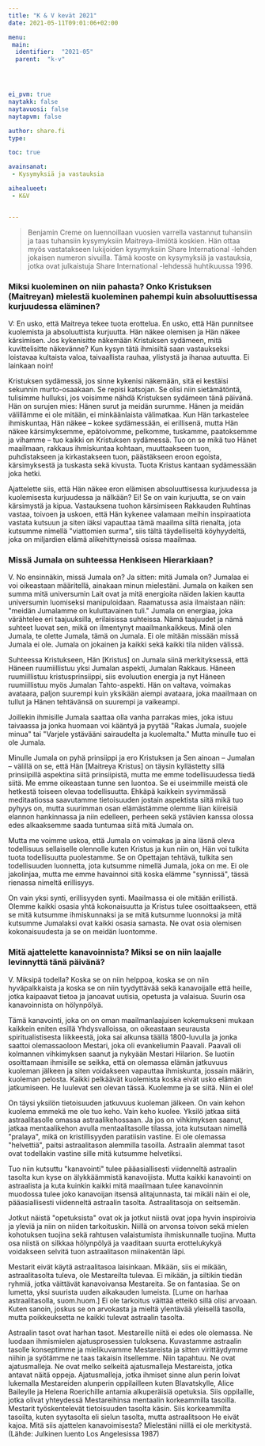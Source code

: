 ```yaml
---
title: "K & V kevät 2021"
date: 2021-05-11T09:01:06+02:00

menu:
 main:
  identifier:  "2021-05"
  parent:  "k-v"




ei_pvm: true
naytakk: false
naytavuosi: false
naytapvm: false

author: share.fi
type:

toc: true

avainsanat:
 - Kysymyksiä ja vastauksia

aihealueet:
 - K&V


---
```

> Benjamin Creme on luennoillaan vuosien varrella vastannut tuhansiin ja taas tuhansiin kysymyksiin Maitreya-ilmiötä koskien. Hän ottaa myös vastatakseen lukijoiden kysymyksiin Share International -lehden jokaisen numeron sivuilla. Tämä kooste on kysymyksiä ja vastauksia, jotka ovat julkaistuja Share International -lehdessä huhtikuussa 1996.


### Miksi kuoleminen on niin pahasta? Onko Kristuksen (Maitreyan) mielestä kuoleminen pahempi kuin absoluuttisessa kurjuudessa eläminen?

V: En usko, että Maitreya tekee tuota erottelua. En usko, että Hän punnitsee kuolemista ja absoluuttista kurjuutta. Hän näkee olemisen ja Hän näkee kärsimisen. Jos kykenisitte näkemään Kristuksen sydämeen, mitä kuvittelisitte näkevänne? Kun kysyn tätä ihmisiltä saan vastaukseksi loistavaa kultaista valoa, taivaallista rauhaa, ylistystä ja ihanaa autuutta. Ei lainkaan noin!

Kristuksen sydämessä, jos sinne kykenisi näkemään, sitä ei kestäisi sekunnin murto-osaakaan. Se repisi katsojan. Se olisi niin sietämätöntä, tulisimme hulluksi, jos voisimme nähdä Kristuksen sydämeen tänä päivänä. Hän on surujen mies: Hänen surut ja meidän surumme. Hänen ja meidän välillämme ei ole mitään, ei minkäänlaista välimatkaa. Kun Hän tarkastelee ihmiskuntaa, Hän näkee – kokee sydämessään, ei erillisenä, mutta Hän näkee kärsimyksemme, epätoivomme, pelkomme, tuskamme, paatoksemme ja vihamme – tuo kaikki on Kristuksen sydämessä. Tuo on se mikä tuo Hänet maailmaan, rakkaus ihmiskuntaa kohtaan, muuttaakseen tuon, puhdistakseen ja kirkastakseen tuon, päästäkseen eroon egoista, kärsimyksestä ja tuskasta sekä kivusta. Tuota Kristus kantaan sydämessään joka hetki.

Ajattelette siis, että Hän näkee eron elämisen absoluuttisessa kurjuudessa ja kuolemisesta kurjuudessa ja nälkään? Ei! Se on vain kurjuutta, se on vain kärsimystä ja kipua. Vastauksena tuohon kärsimiseen Rakkauden Ruhtinas vastaa, toivoen ja uskoen, että Hän kykenee valamaan meihin inspiraatiota vastata kutsuun ja siten iäksi vapauttaa tämä maailma siltä rienalta, jota kutsumme nimellä "viattomien surma", siis tältä täydelliseltä köyhyydeltä, joka on miljardien elämä alikehittyneissä osissa maailmaa.

### Missä Jumala on suhteessa Henkiseen Hierarkiaan?
V. No ensinnäkin, missä Jumala on? Ja sitten: mitä Jumala on? Jumalaa ei voi oikeastaan määritellä, ainakaan minun mielestäni. Jumala on kaiken sen summa mitä universumin Lait ovat ja mitä energioita näiden lakien kautta universumin luomiseksi manipuloidaan. Raamatussa asia ilmaistaan näin: "meidän Jumalamme on kuluttavainen tuli." Jumala on energiaa, joka värähtelee eri taajuuksilla, erilaisissa suhteissa. Nämä taajuudet ja nämä suhteet luovat sen, mikä on ilmentynyt maailmankaikkeus. Minä olen Jumala, te olette Jumala, tämä on Jumala. Ei ole mitään missään missä Jumala ei ole. Jumala on jokainen ja kaikki sekä kaikki tila niiden välissä.

Suhteessa Kristukseen, Hän [Kristus] on Jumala siinä merkityksessä, että Häneen ruumiillistuu yksi Jumalan aspekti, Jumalan Rakkaus. Häneen ruumiillistuu kristusprinsiippi, siis evoluution energia ja nyt Häneen ruumiillistuu myös Jumalan Tahto-aspekti. Hän on valtava, voimakas avataara, paljon suurempi kuin yksikään aiempi avataara, joka maailmaan on tullut ja Hänen tehtävänsä on suurempi ja vaikeampi.

Joillekin ihmisille Jumala saattaa olla vanha parrakas mies, joka istuu taivaassa ja jonka huomaan voi kääntyä ja pyytää "Rakas Jumala, suojele minua" tai "Varjele ystävääni sairaudelta ja kuolemalta." Mutta minulle tuo ei ole Jumala.

Minulle Jumala on pyhä prinsiippi ja ero Kristuksen ja Sen ainoan – Jumalan – välillä on se, että Hän [Maitreya Kristus] on täysin kyllästetty sillä prinsiipillä aspektina siitä prinsiipistä, mutta me emme todellisuudessa tiedä siitä. Me emme oikeastaan tunne sen luontoa. Se ei useimmille meistä ole hetkestä toiseen olevaa todellisuutta. Ehkäpä kaikkein syvimmässä meditaatiossa saavutamme tietoisuuden jostain aspektista siitä mikä tuo pyhyys on, mutta suurimman osan elämästämme olemme liian kiireisiä elannon hankinnassa ja niin edelleen, perheen sekä ystävien kanssa olossa edes alkaaksemme saada tuntumaa siitä mitä Jumala on.

Mutta me voimme uskoa, että Jumala on voimakas ja aina läsnä oleva todellisuus sellaiselle olennolle kuten Kristus ja kun niin on, Hän voi tulkita tuota todellisuutta puolestamme. Se on Opettajan tehtävä, tulkita sen todellisuuden luonnetta, jota kutsumme nimellä Jumala, joka on me. Ei ole jakolinjaa, mutta me emme havainnoi sitä koska elämme "synnissä", tässä rienassa nimeltä erillisyys.

On vain yksi synti, erillisyyden synti. Maailmassa ei ole mitään erillistä. Olemme kaikki osasia yhtä kokonaisuutta ja Kristus tulee osoittaakseen, että se mitä kutsumme ihmiskunnaksi ja se mitä kutsumme luonnoksi ja mitä kutsumme Jumalaksi ovat kaikki osasia samasta. Ne ovat osia olemisen kokonaisuudesta ja se on meidän luontomme.

### Mitä ajattelette kanavoinnista? Miksi se on niin laajalle levinnyttä tänä päivänä?

V. Miksipä todella? Koska se on niin helppoa, koska se on niin hyväpalkkaista ja koska se on niin tyydyttävää sekä kanavoijalle että heille, jotka kaipaavat tietoa ja janoavat uutisia, opetusta ja valaisua. Suurin osa kanavoinnista on hölynpölyä.

Tämä kanavointi, joka on on oman maailmanlaajuisen kokemukseni mukaan kaikkein eniten esillä Yhdysvalloissa, on oikeastaan seurausta spiritualistisesta liikkeestä, joka sai alkunsa täällä 1800-luvulla ja jonka saattoi olemassaoloon Mestari, joka oli evankeliumin Paavali. Paavali oli kolmannen vihkimyksen saanut ja nykyään Mestari Hilarion. Se luotiin osoittamaan ihmisille se seikka, että on olemassa elämän jatkuvuus kuoleman jälkeen ja siten voidakseen vapauttaa ihmiskunta, jossain määrin, kuoleman pelosta.
Kaikki pelkäävät kuolemista koska eivät usko elämän jatkumiseen. He luulevat sen olevan tässä. Kuolemme ja se siitä. Niin ei ole! 

On täysi yksilön tietoisuuden jatkuvuus kuoleman jälkeen. On vain kehon kuolema emmekä me ole tuo keho. Vain keho kuolee. Yksilö jatkaa siitä astraalitasolle omassa astraalikehossaan. Ja jos on vihkimyksen saanut, jatkaa mentaalikehon avulla mentaalitasolle tilassa, jota kutsutaan nimellä "pralaya", mikä on kristillisyyden paratiisin vastine. Ei ole olemassa "helvettiä", paitsi astraalitason alemmilla tasoilla. Astraalin alemmat tasot ovat todellakin vastine sille mitä kutsumme helvetiksi.

Tuo niin kutsuttu "kanavointi" tulee pääasiallisesti viidenneltä astraalin tasolta kun kyse on älykkäämmistä kanavoijista. Mutta kaikki kanavointi on astraalista ja kuta kuinkin kaikki mitä maailmaan tulee kanavoinnin muodossa tulee joko kanavoijan itsensä alitajunnasta, tai mikäli näin ei ole, pääasiallisesti viidenneltä astraalin tasolta. Astraalitasoja on seitsemän.

Jotkut näistä "opetuksista" ovat ok ja jotkut niistä ovat jopa hyvin inspiroivia ja yleviä ja niin on niiden tarkoituskin. Niillä on arvonsa toivon sekä mielen kohotuksen tuojina sekä rahtusen valaistumista ihmiskunnalle tuojina. Mutta osa niistä on silkkaa hölynpölyä ja vaaditaan suurta erottelukykyä voidakseen selvitä tuon astraalitason miinakentän läpi.

Mestarit eivät käytä astraalitasoa laisinkaan. Mikään, siis ei mikään, astraalitasolta tuleva, ole Mestareilta tulevaa. Ei mikään, ja siltikin tiedän ryhmiä, jotka väittävät kanavoivansa Mestareita. Se on fantasiaa. Se on lumetta, yksi suurista uuden aikakauden lumeista. [Lume on harhaa astraalitasolla, suom.huom.] Ei ole tarkoitus väittää etteikö  sillä olisi arvoaan. Kuten sanoin, joskus se on arvokasta ja mieltä ylentävää yleisellä tasolla, mutta poikkeuksetta ne kaikki tulevat astraalin tasolta.

Astraalin tasot ovat harhan tasot. Mestareille niitä ei edes ole olemassa. Ne luodaan ihmismielen ajatusprosessien tuloksena. Kuvastamme astraalin tasolle konseptimme ja mielikuvamme Mestareista ja sitten virittäydymme niihin ja syötämme ne taas takaisin itsellemme. Niin tapahtuu. Ne ovat ajatusmalleja. Ne ovat melko selkeitä ajatusmalleja Mestareista, jotka antavat näitä oppeja.  Ajatusmalleja, jotka ihmiset sinne alun perin  loivat lukemalla Mestareiden alunperin oppilailleen kuten Blavatskylle, Alice Baileylle ja Helena Roerichille antamia alkuperäisiä opetuksia. Siis oppilaille, jotka olivat yhteydessä Mestareihinsa mentaalin korkeammilla tasoilla. Mestarit työskentelevät tietoisuuden tasolta käsin. Siis korkeammilta tasoilta, kuten syytasolta eli sielun tasolta, mutta astraalitsoon He eivät kajoa. Mitä siis ajattelen kanavoimisesta? Mielestäni niillä ei ole merkitystä. (Lähde: Julkinen luento Los Angelesissa 1987)
